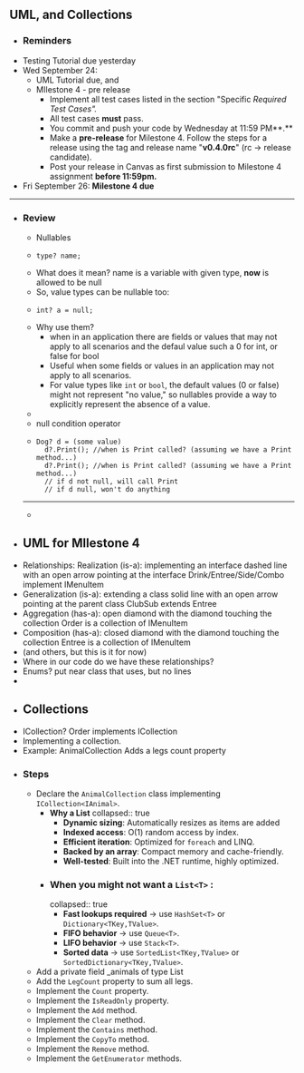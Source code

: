 ## UML, and Collections
- ### Reminders
- Testing Tutorial due yesterday
- Wed September 24:
	- UML Tutorial due, and
	- MIlestone 4 - pre release
		- Implement all test cases listed in the section "Specific *Required Test Cases".*
		- All test cases **must** pass.
		- You commit and push your code by Wednesday at 11:59 PM**.**
		- Make a **pre-release** for Milestone 4. Follow the steps for a release using the tag and release name "**v0.4.0rc**" (rc -> release candidate).
		- Post your release in Canvas as first submission to Milestone 4 assignment **before 11:59pm.**
- Fri September 26: **Milestone 4 due**
- ---
- ### Review
	- Nullables
	- ``` 
	  type? name;
	  ```
	- What does it mean? name is a variable with given type, **now** is allowed to be null
	- So, value types can be nullable too:
	- ```
	  int? a = null;
	  ```
	- Why use them?
		- when in an application there are fields or values that may not apply to all scenarios and the defaul value such a 0 for int, or false for bool
		- Useful when some fields or values in an application may not apply to all scenarios.
		- For value types like `int` or `bool`, the default values (0 or false) might not represent "no value," so nullables provide a way to explicitly represent the absence of a value.
	-
	- null condition operator
	- ```
	  Dog? d = (some value)
	    d?.Print(); //when is Print called? (assuming we have a Print method...)
	    d?.Print(); //when is Print called? (assuming we have a Print method...)
	    // if d not null, will call Print
	    // if d null, won't do anything
	  ```
	- ---
	-
- ## UML for MIlestone 4
- Relationships:
    Realization (is-a):  implementing an interface
        dashed line with an open arrow pointing at the interface
        Drink/Entree/Side/Combo implement IMenuItem
- Generalization (is-a): extending a class
        solid line with an open arrow pointing at the parent class
        ClubSub extends Entree
- Aggregation (has-a): 
        open diamond with the diamond touching the collection
        Order is a collection of IMenuItem
- Composition (has-a):
        closed diamond with the diamond touching the collection
        Entree is a collection of IMenuItem
- (and others, but this is it for now)
- Where in our code do we have these relationships?
- Enums? put near class that uses, but no lines
-
- ## Collections
- ICollection? Order implements ICollection
- Implementing a collection.
- Example: AnimalCollection
  Adds a legs count property
- ### Steps
	- Declare the `AnimalCollection` class implementing `ICollection<IAnimal>`.
		- **Why a List<T>**
		  collapsed:: true
			- **Dynamic sizing**: Automatically resizes as items are added
			- **Indexed access**: O(1) random access by index.
			- **Efficient iteration**: Optimized for `foreach` and LINQ.
			- **Backed by an array**: Compact memory and cache-friendly.
			- **Well-tested**: Built into the .NET runtime, highly optimized.
		- ### When you might  **not**  want a  `List<T>` :
		  collapsed:: true
			- **Fast lookups required** → use `HashSet<T>` or `Dictionary<TKey,TValue>`.
			- **FIFO behavior** → use `Queue<T>`.
			- **LIFO behavior** → use `Stack<T>`.
			- **Sorted data** → use `SortedList<TKey,TValue>` or `SortedDictionary<TKey,TValue>`.
	- Add a private field _animals of type List<IAnimal>
	- Add the `LegCount` property to sum all legs.
	- Implement the `Count` property.
	- Implement the `IsReadOnly` property.
	- Implement the `Add` method.
	- Implement the `Clear` method.
	- Implement the `Contains` method.
	- Implement the `CopyTo` method.
	- Implement the `Remove` method.
	- Implement the `GetEnumerator` methods.